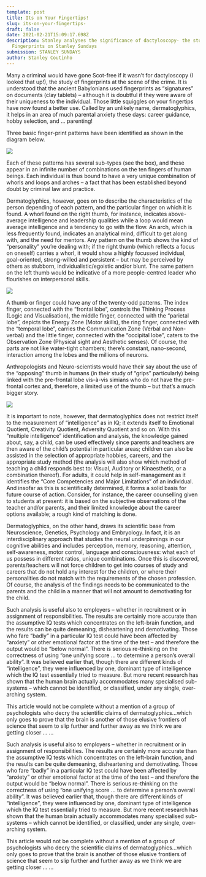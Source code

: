 ```yaml
---
template: post
title: Its on Your Fingertips!
slug: its-on-your-fingertips-
draft: false
date: 2021-02-21T15:09:17.698Z
description: Stanley analyses the significance of dactyloscopy- the study of
  Fingerprints on Stanley Sundays
submission: STANLEY SUNDAYS
author: Stanley Coutinho
---
```

Many a criminal would have gone Scot-free if it wasn’t for dactyloscopy (I looked that up!), the study of fingerprints at the scene of the crime. It is understood that the ancient Babylonians used fingerprints as “signatures” on documents (clay tablets) – although it is doubtful if they were aware of their uniqueness to the individual. Those little squiggles on your fingertips have now found a better use. Called by an unlikely name, dermatoglyphics, it helps in an area of much parental anxiety these days: career guidance, hobby selection, and … parenting!

Three basic finger-print patterns have been identified as shown in the diagram below.

![](/media/fingerprints.jpg)

Each of these patterns has several sub-types (see the box), and these appear in an infinite number of combinations on the ten fingers of human beings. Each individual is thus bound to have a very unique combination of whorls and loops and arches – a fact that has been established beyond doubt by criminal law and practice.

Dermatoglyphics, however, goes on to describe the characteristics of the person depending of each pattern, and the particular finger on which it is found. A whorl found on the right thumb, for instance, indicates above-average intelligence and leadership qualities while a loop would mean average intelligence and a tendency to go with the flow. An arch, which is less frequently found, indicates an analytical mind, difficult to get along with, and the need for mentors. Any pattern on the thumb shows the kind of “personality” you’re dealing with; if the right thumb (which reflects a focus on oneself) carries a whorl, it would show a highly focussed individual, goal-oriented, strong-willed and persistent – but may be perceived by others as stubborn, individualistic/egoistic and/or blunt. The same pattern on the left thumb would be indicative of a more people-centred leader who flourishes on interpersonal skills.

![](/media/fingerprints11.jpg)

A thumb or finger could have any of the twenty-odd patterns. The index finger, connected with the “frontal lobe”, controls the Thinking Process (Logic and Visualisation), the middle finger, connected with the “parietal lobe”, depicts the Energy Zone (Motor skills), the ring finger, connected with the “temporal lobe”, carries the Communication Zone (Verbal and Non-verbal) and the little finger, connected with the “occipital lobe”, caters to the Observation Zone (Physical sight and Aesthetic senses). Of course, the parts are not like water-tight chambers; there’s constant, nano-second, interaction among the lobes and the millions of neurons.

Anthropologists and Neuro-scientists would have their say about the use of the “opposing” thumb in humans (in their study of “grips” particularly) being linked with the pre-frontal lobe vis-à-vis simians who do not have the pre-frontal cortex and, therefore, a limited use of the thumb – but that’s a much bigger story. 

![](/media/picture5.jpg)

It is important to note, however, that dermatoglyphics does not restrict itself to the measurement of “intelligence” as in IQ; it extends itself to Emotional Quotient, Creativity Quotient, Adversity Quotient and so on. With this “multiple intelligence” identification and analysis, the knowledge gained about, say, a child, can be used effectively since parents and teachers are then aware of the child’s potential in particular areas; children can also be assisted in the selection of appropriate hobbies, careers, and the appropriate study method (the analysis will also show which method of teaching a child responds best to: Visual, Auditory or Kinaesthetic, or a combination thereof). For adults, it could help in self-management as it identifies the “Core Competencies and Major Limitations” of an individual. And insofar as this is scientifically determined, it forms a solid basis for future course of action. Consider, for instance, the career counselling given to students at present: it is based on the subjective observations of the teacher and/or parents, and their limited knowledge about the career options available; a rough kind of matching is done. 

Dermatoglyphics, on the other hand, draws its scientific base from Neuroscience, Genetics, Psychology and Embryology. In fact, it is an interdisciplinary approach that studies the neural underpinnings in our cognitive abilities and includes perception, memory, reasoning, attention, self-awareness, motor control, language and consciousness: what each of us possess in different ratios, unique combinations. Once this is discovered, parents/teachers will not force children to get into courses of study and careers that do not hold any interest for the children, or where their personalities do not match with the requirements of the chosen profession. Of course, the analysis of the findings needs to be communicated to the parents and the child in a manner that will not amount to demotivating for the child.

Such analysis is useful also to employers – whether in recruitment or in assignment of responsibilities. The results are certainly more accurate than the assumptive IQ tests which concentrates on the left-brain function, and the results can be quite demeaning, disheartening and demotivating. Those who fare “badly” in a particular IQ test could have been affected by “anxiety” or other emotional factor at the time of the test – and therefore the output would be “below normal”. There is serious re-thinking on the correctness of using “one unifying score … to determine a person’s overall ability”. It was believed earlier that, though there are different kinds of “intelligence”, they were influenced by one, dominant type of intelligence which the IQ test essentially tried to measure. But more recent research has shown that the human brain actually accommodates many specialised sub-systems – which cannot be identified, or classified, under any single, over-arching system.

This article would not be complete without a mention of a group of psychologists who decry the scientific claims of dermatoglyphics…which only goes to prove that the brain is another of those elusive frontiers of science that seem to slip further and further away as we think we are getting closer … …

<!--EndFragment-->

Such analysis is useful also to employers – whether in recruitment or in assignment of responsibilities. The results are certainly more accurate than the assumptive IQ tests which concentrates on the left-brain function, and the results can be quite demeaning, disheartening and demotivating. Those who fare “badly” in a particular IQ test could have been affected by “anxiety” or other emotional factor at the time of the test – and therefore the output would be “below normal”. There is serious re-thinking on the correctness of using “one unifying score … to determine a person’s overall ability”. It was believed earlier that, though there are different kinds of “intelligence”, they were influenced by one, dominant type of intelligence which the IQ test essentially tried to measure. But more recent research has shown that the human brain actually accommodates many specialised sub-systems – which cannot be identified, or classified, under any single, over-arching system.

This article would not be complete without a mention of a group of psychologists who decry the scientific claims of dermatoglyphics…which only goes to prove that the brain is another of those elusive frontiers of science that seem to slip further and further away as we think we are getting closer … …